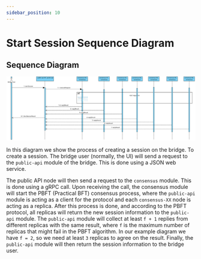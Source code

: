 ```yaml
---
sidebar_position: 10
---
```


# Start Session Sequence Diagram

## Sequence Diagram

![Sequence Diagram](./assets/startSessionSeqDiag.svg) 

In this diagram we show the process of creating a session on the bridge. To
create a session. The bridge user (normally, the UI) will send a request to 
the `public-api` module of the bridge. This is done using a JSON web service.

The public API node will then send a request to the `consensus` module. This 
is done using a gRPC call. Upon receiving the call, the consensus module will
start the PBFT (Practical BFT) consensus process, where the `public-api`
module is acting as a client for the protocol and each `consensus-XX`
node is acting as a replica. After this process is done, and
according to the PBFT protocol, all replicas will return the new session information
to the `public-api` module. The `public-api` module will collect at least `f + 1`
replies from different replicas with the same result, where `f` is the maximum
number of replicas that might fail in the PBFT algorithm. In our example diagram
we have `f = 2`, so we need at least `3` replicas to agree on the result.
Finally, the `public-api` module will then return the session information to the
bridge user.